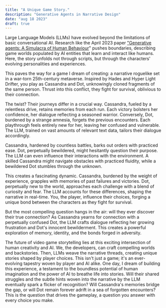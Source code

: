 ```yaml
---
title: "A Unique Game Story."
description: "Generative Agents in Narrative Design"
date: "aug 18 2023"
draft: true
---
```


Large Language Models (LLMs) have evolved beyond the limitations of basic conversational AI. Research like the April 2023 paper ["Generative agents: A Simulacra of Human Behaviour](https://dl.acm.org/doi/pdf/10.1145/3586183.3606763)" pushes boundaries, describing game worlds populated by AI entities that learn and interact like humans. Here, the story unfolds not through scripts, but through the characters' evolving personalities and experiences.

This paves the way for a game I dream of creating: a narrative roguelike set in a war-torn 25th-century metaverse. Inspired by Hades and Hyper Light Drifter, you play as Cassandra and Dot, unknowingly cloned fragments of the same person. Thrust into this conflict, they fight for survival, oblivious to their connection.

The twist? Their journeys differ in a crucial way. Cassandra, fueled by a relentless drive, retains memories from each run. Each victory bolsters her confidence, her dialogue reflecting a seasoned warrior. Conversely, Dot, burdened by a strange amnesia, forgets the previous encounters. Each playthrough feels entirely new for her, leaving her confused and vulnerable. The LLM, trained on vast amounts of relevant text data, tailors their dialogue accordingly.

Cassandra, hardened by countless battles, barks out orders with practiced ease. Dot, perpetually bewildered, might hesitantly question their purpose. The LLM can even influence their interactions with the environment. A skilled Cassandra might navigate obstacles with practiced fluidity, while a bewildered Dot stumbles through the unknown.

This creates a fascinating dynamic. Cassandra, burdened by the weight of experience, grapples with memories of past failures and victories. Dot, perpetually new to the world, approaches each challenge with a blend of curiosity and fear. The LLM accounts for these differences, shaping the narrative in real-time. You, the player, influence their choices, forging a unique bond between the characters as they fight for survival.

But the most compelling question hangs in the air: will they ever discover their true connection? As Cassandra yearns for connection with a perpetually confused Dot, the LLM crafts dialogue reflecting her growing frustration and Dot's innocent bewilderment. This creates a powerful exploration of memory, identity, and the bonds forged in adversity.

The future of video game storytelling lies at this exciting intersection of human creativity and AI. We, the developers, can craft compelling worlds and backstories. Then, LLMs weave the narrative threads, creating unique stories shaped by player choices. This isn't just a game; it's an ever-evolving tapestry woven by player and AI alike. One day, I dream of building this experience, a testament to the boundless potential of human imagination and the power of AI to breathe life into stories. Will their shared struggles and the subtle hints woven into the narrative by the LLM eventually spark a flicker of recognition? Will Cassandra's memories bridge the gap, or will Dot remain forever adrift in a sea of forgotten encounters? This is the question that drives the gameplay, a question you answer with every choice you make.
